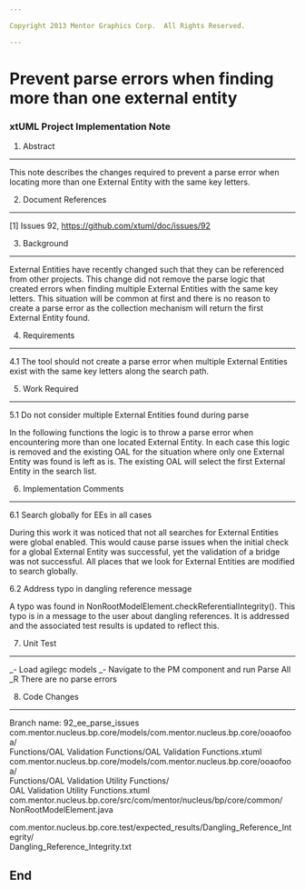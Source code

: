 ```yaml
---

Copyright 2013 Mentor Graphics Corp.  All Rights Reserved.

---
```


# Prevent parse errors when finding more than one external entity
### xtUML Project Implementation Note

1. Abstract
-----------
This note describes the changes required to prevent a parse error
when locating more than one External Entity with the same key letters.

2. Document References
----------------------
[1] Issues 92, https://github.com/xtuml/doc/issues/92   

3. Background
-------------
External Entities have recently changed such that they can be referenced from
other projects.  This change did not remove the parse logic that created errors
when finding multiple External Entities with the same key letters.  This
situation will be common at first and there is no reason to create a parse error
as the collection mechanism will return the first External Entity found.

4. Requirements
---------------
4.1 The tool should not create a parse error when multiple External Entities
exist with the same key letters along the search path.

5. Work Required
----------------
5.1 Do not consider multiple External Entities found during parse

In the following functions the logic is to throw a parse error when encountering
more than one located External Entity.  In each case this logic is removed and
the existing OAL for the situation where only one External Entity was found is
left as is.  The existing OAL will select the first External Entity in the
search list.

6. Implementation Comments
--------------------------
6.1 Search globally for EEs in all cases

During this work it was noticed that not all searches for External Entities were
global enabled.  This would cause parse issues when the initial check for a
global External Entity was successful, yet the validation of a bridge was not
successful.  All places that we look for External Entities are modified to
search globally.

6.2 Address typo in dangling reference message

A typo was found in NonRootModelElement.checkReferentialIntegrity().  This typo
is in a message to the user about dangling references.  It is addressed and the
associated test results is updated to reflect this.

7. Unit Test
------------
_- Load agilegc models
_- Navigate to the PM component and run Parse All
_R There are no parse errors

8. Code Changes
---------------
Branch name: 92_ee_parse_issues
com.mentor.nucleus.bp.core/models/com.mentor.nucleus.bp.core/ooaofooa/  
	Functions/OAL Validation Functions/OAL Validation Functions.xtuml  
com.mentor.nucleus.bp.core/models/com.mentor.nucleus.bp.core/ooaofooa/  
	Functions/OAL Validation Utility Functions/  
	OAL Validation Utility Functions.xtuml  
com.mentor.nucleus.bp.core/src/com/mentor/nucleus/bp/core/common/  
	NonRootModelElement.java  

com.mentor.nucleus.bp.core.test/expected_results/Dangling_Reference_Integrity/  
	Dangling_Reference_Integrity.txt

End
---

